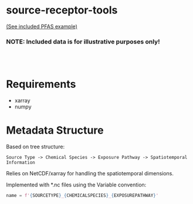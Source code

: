 # source-receptor-tools

[(See included PFAS example)](pfas_example.ipynb)
### NOTE: Included data is for illustrative purposes only!
<br />
<br />

# Requirements
 - xarray
 - numpy

# Metadata Structure

Based on tree structure:

`Source Type -> Chemical Species -> Exposure Pathway -> Spatiotemporal Information`

Relies on NetCDF/xarray for handling the spatiotemporal dimensions.

Implemented with \*.nc files using the Variable convention:
```python
name = f'{SOURCETYPE}_{CHEMICALSPECIES}_{EXPOSUREPATHWAY}'
```
